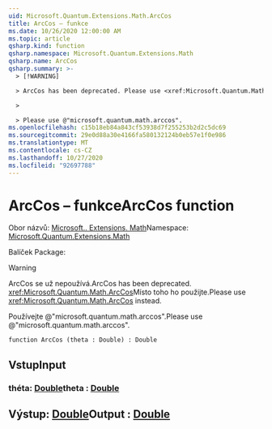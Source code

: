 ```yaml
---
uid: Microsoft.Quantum.Extensions.Math.ArcCos
title: ArcCos – funkce
ms.date: 10/26/2020 12:00:00 AM
ms.topic: article
qsharp.kind: function
qsharp.namespace: Microsoft.Quantum.Extensions.Math
qsharp.name: ArcCos
qsharp.summary: >-
  > [!WARNING]

  > ArcCos has been deprecated. Please use <xref:Microsoft.Quantum.Math.ArcCos> instead.

  >

  > Please use @"microsoft.quantum.math.arccos".
ms.openlocfilehash: c15b18eb84a843cf53938d7f255253b2d2c5dc69
ms.sourcegitcommit: 29e0d88a30e4166fa580132124b0eb57e1f0e986
ms.translationtype: MT
ms.contentlocale: cs-CZ
ms.lasthandoff: 10/27/2020
ms.locfileid: "92697788"
---
```

# <a name="arccos-function"></a><span data-ttu-id="a1643-102">ArcCos – funkce</span><span class="sxs-lookup"><span data-stu-id="a1643-102">ArcCos function</span></span>

<span data-ttu-id="a1643-103">Obor názvů: [Microsoft.. Extensions. Math](xref:Microsoft.Quantum.Extensions.Math)</span><span class="sxs-lookup"><span data-stu-id="a1643-103">Namespace: [Microsoft.Quantum.Extensions.Math](xref:Microsoft.Quantum.Extensions.Math)</span></span>

<span data-ttu-id="a1643-104">Balíček [](https://nuget.org/packages/)</span><span class="sxs-lookup"><span data-stu-id="a1643-104">Package: [](https://nuget.org/packages/)</span></span>


> [!WARNING]
> <span data-ttu-id="a1643-105">ArcCos se už nepoužívá.</span><span class="sxs-lookup"><span data-stu-id="a1643-105">ArcCos has been deprecated.</span></span> <span data-ttu-id="a1643-106"><xref:Microsoft.Quantum.Math.ArcCos>Místo toho ho použijte.</span><span class="sxs-lookup"><span data-stu-id="a1643-106">Please use <xref:Microsoft.Quantum.Math.ArcCos> instead.</span></span>
>
> <span data-ttu-id="a1643-107">Používejte @"microsoft.quantum.math.arccos".</span><span class="sxs-lookup"><span data-stu-id="a1643-107">Please use @"microsoft.quantum.math.arccos".</span></span>



```qsharp
function ArcCos (theta : Double) : Double
```


## <a name="input"></a><span data-ttu-id="a1643-108">Vstup</span><span class="sxs-lookup"><span data-stu-id="a1643-108">Input</span></span>

### <a name="theta--double"></a><span data-ttu-id="a1643-109">théta: [Double](xref:microsoft.quantum.lang-ref.double)</span><span class="sxs-lookup"><span data-stu-id="a1643-109">theta : [Double](xref:microsoft.quantum.lang-ref.double)</span></span>





## <a name="output--double"></a><span data-ttu-id="a1643-110">Výstup: [Double](xref:microsoft.quantum.lang-ref.double)</span><span class="sxs-lookup"><span data-stu-id="a1643-110">Output : [Double](xref:microsoft.quantum.lang-ref.double)</span></span>

